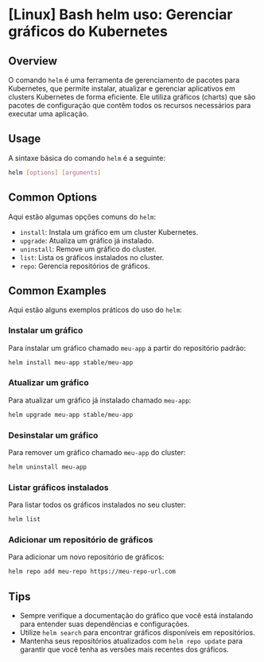 # [Linux] Bash helm uso: Gerenciar gráficos do Kubernetes

## Overview
O comando `helm` é uma ferramenta de gerenciamento de pacotes para Kubernetes, que permite instalar, atualizar e gerenciar aplicativos em clusters Kubernetes de forma eficiente. Ele utiliza gráficos (charts) que são pacotes de configuração que contêm todos os recursos necessários para executar uma aplicação.

## Usage
A sintaxe básica do comando `helm` é a seguinte:

```bash
helm [options] [arguments]
```

## Common Options
Aqui estão algumas opções comuns do `helm`:

- `install`: Instala um gráfico em um cluster Kubernetes.
- `upgrade`: Atualiza um gráfico já instalado.
- `uninstall`: Remove um gráfico do cluster.
- `list`: Lista os gráficos instalados no cluster.
- `repo`: Gerencia repositórios de gráficos.

## Common Examples
Aqui estão alguns exemplos práticos do uso do `helm`:

### Instalar um gráfico
Para instalar um gráfico chamado `meu-app` a partir do repositório padrão:

```bash
helm install meu-app stable/meu-app
```

### Atualizar um gráfico
Para atualizar um gráfico já instalado chamado `meu-app`:

```bash
helm upgrade meu-app stable/meu-app
```

### Desinstalar um gráfico
Para remover um gráfico chamado `meu-app` do cluster:

```bash
helm uninstall meu-app
```

### Listar gráficos instalados
Para listar todos os gráficos instalados no seu cluster:

```bash
helm list
```

### Adicionar um repositório de gráficos
Para adicionar um novo repositório de gráficos:

```bash
helm repo add meu-repo https://meu-repo-url.com
```

## Tips
- Sempre verifique a documentação do gráfico que você está instalando para entender suas dependências e configurações.
- Utilize `helm search` para encontrar gráficos disponíveis em repositórios.
- Mantenha seus repositórios atualizados com `helm repo update` para garantir que você tenha as versões mais recentes dos gráficos.